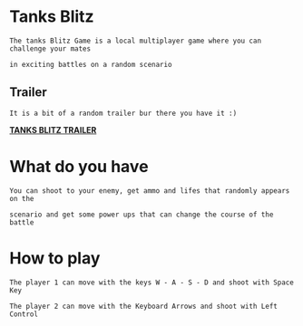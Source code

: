 # Tanks Blitz
	The tanks Blitz Game is a local multiplayer game where you can challenge your mates 
	
	in exciting battles on a random scenario
## Trailer
	It is a bit of a random trailer bur there you have it :)
 
**[TANKS BLITZ TRAILER](https://www.youtube.com/watch?v=PVIkWoxzQNk)**

# What do you have
	You can shoot to your enemy, get ammo and lifes that randomly appears on the 
	
	scenario and get some power ups that can change the course of the battle
# How to play
	The player 1 can move with the keys W - A - S - D and shoot with Space Key
	
	The player 2 can move with the Keyboard Arrows and shoot with Left Control
